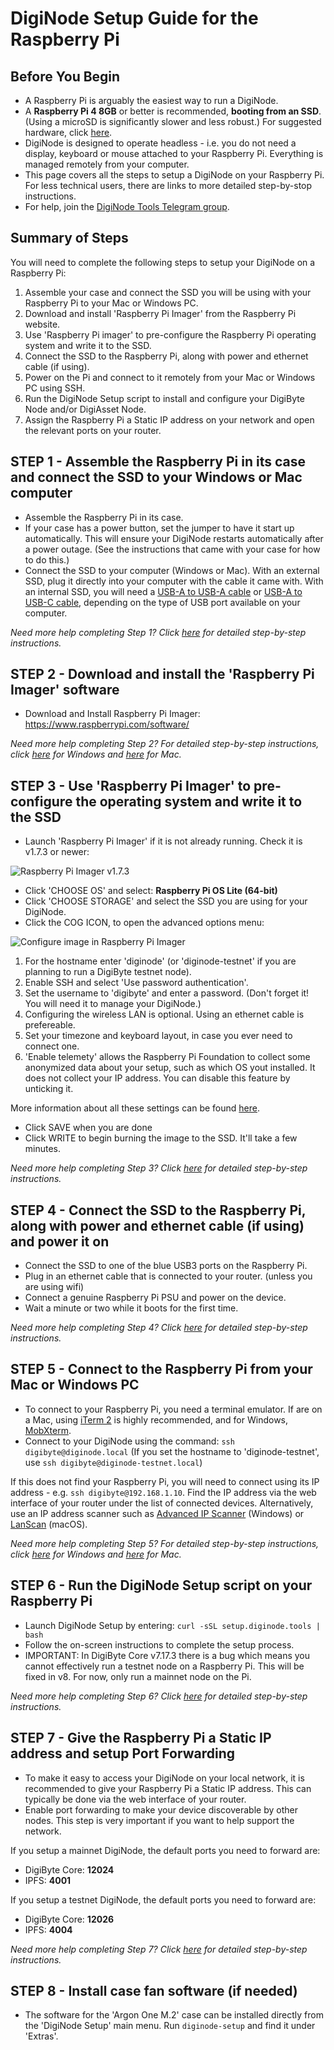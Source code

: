 # DigiNode Setup Guide for the Raspberry Pi

## Before You Begin

- A Raspberry Pi is arguably the easiest way to run a DigiNode.
- A **Raspberry Pi 4 8GB** or better is recommended, **booting from an SSD**. (Using a microSD is significantly slower and less robust.) For suggested hardware, click [here](/docs/suggested_hardware.md).
- DigiNode is designed to operate headless - i.e. you do not need a display, keyboard or mouse attached to your Raspberry Pi. Everything is managed remotely from your computer.
- This page covers all the steps to setup a DigiNode on your Raspberry Pi. For less technical users, there are links to more detailed step-by-stop instructions.
- For help, join the [DigiNode Tools Telegram group](https://t.me/DigiNodeTools).

## Summary of Steps

You will need to complete the following steps to setup your DigiNode on a Raspberry Pi:

1. Assemble your case and connect the SSD you will be using with your Raspberry Pi to your Mac or Windows PC.
2. Download and install 'Raspberry Pi Imager' from the Raspberry Pi website.
3. Use 'Raspberry Pi imager' to pre-configure the Raspberry Pi operating system and write it to the SSD.
4. Connect the SSD to the Raspberry Pi, along with power and ethernet cable (if using).
5. Power on the Pi and connect to it remotely from your Mac or Windows PC using SSH.
6. Run the DigiNode Setup script to install and configure your DigiByte Node and/or DigiAsset Node.
7. Assign the Raspberry Pi a Static IP address on your network and open the relevant ports on your router.

## STEP 1 - Assemble the Raspberry Pi in its case and connect the SSD to your Windows or Mac computer

- Assemble the Raspberry Pi in its case.
- If your case has a power button, set the jumper to have it start up automatically. This will ensure your DigiNode restarts automatically after a power outage. (See the instructions that came with your case for how to do this.)
- Connect the SSD to your computer (Windows or Mac). With an external SSD, plug it directly into your computer with the cable it came with. With an internal SSD, you will need a [USB-A to USB-A cable](https://amzn.to/3GMWzs3) or [USB-A to USB-C cable](https://amzn.to/3ik2trg), depending on the type of USB port available on your computer.

*Need more help completing Step 1? Click [here](/docs/rpi_setup_step1_connect_ssd.md) for detailed step-by-step instructions.*

## STEP 2 - Download and install the 'Raspberry Pi Imager' software

- Download and Install Raspberry Pi Imager: https://www.raspberrypi.com/software/

*Need more help completing Step 2? For detailed step-by-step instructions, click [here](/docs/rpi_setup_step2_get_imager_win.md) for Windows and [here](/docs/rpi_setup_step2_get_imager_mac.md) for Mac.*

## STEP 3 - Use 'Raspberry Pi Imager' to pre-configure the operating system and write it to the SSD

- Launch 'Raspberry Pi Imager' if it is not already running. Check it is v1.7.3 or newer:

![Raspberry Pi Imager v1.7.3](/images/macos_setup_3_mm.png)

- Click 'CHOOSE OS' and select: **Raspberry Pi OS Lite (64-bit)**
- Click 'CHOOSE STORAGE' and select the SSD you are using for your DigiNode.
- Click the COG ICON, to open the advanced options menu:

![Configure image in Raspberry Pi Imager](/images/macos_setup_3_3b.png)

1. For the hostname enter 'diginode' (or 'diginode-testnet' if you are planning to run a DigiByte testnet node).
2. Enable SSH and select 'Use password authentication'.
3. Set the username to 'digibyte' and enter a password. (Don't forget it! You will need it to manage your DigiNode.)
4. Configuring the wireless LAN is optional. Using an ethernet cable is prefereable.
5. Set your timezone and keyboard layout, in case you ever need to connect one.
6. 'Enable telemety' allows the Raspberry Pi Foundation to collect some anonymized data about
    your setup, such as which OS yout installed. It does not collect your IP address. You can disable this feature by unticking it.

More information about all these settings can be found [here](https://talktech.info/2022/02/06/raspberry-pi-imager/).

- Click SAVE when you are done
- Click WRITE to begin burning the image to the SSD. It'll take a few minutes.

*Need more help completing Step 3? Click [here](/docs/rpi_setup_step3_write_os.md) for detailed step-by-step instructions.*

## STEP 4 - Connect the SSD to the Raspberry Pi, along with power and ethernet cable (if using) and power it on

- Connect the SSD to one of the blue USB3 ports on the Raspberry Pi.
- Plug in an ethernet cable that is connected to your router. (unless you are using wifi)
- Connect a genuine Raspberry Pi PSU and power on the device.
- Wait a minute or two while it boots for the first time.

*Need more help completing Step 4? Click [here](/docs/rpi_setup_step4_boot_pi.md) for detailed step-by-step instructions.*

## STEP 5 - Connect to the Raspberry Pi from your Mac or Windows PC

- To connect to your Raspberry Pi, you need a terminal emulator. If are on a Mac, using [iTerm 2](https://iterm2.com/) is highly recommended, and for Windows, [MobXterm](https://mobaxterm.mobatek.net/).
- Connect to your DigiNode using the command: ```ssh digibyte@diginode.local``` (If you set the hostname to 'diginode-testnet', use ```ssh digibyte@diginode-testnet.local```)

If this does not find your Raspberry Pi, you will need to connect using its IP address - e.g. ```ssh digibyte@192.168.1.10```. Find the IP address via the web interface of your router under the list of connected devices. Alternatively, use an IP address scanner such as [Advanced IP Scanner](https://www.advanced-ip-scanner.com/) (Windows) or [LanScan](https://apps.apple.com/gb/app/lanscan/id472226235?mt=12) (macOS).

*Need more help completing Step 5? For detailed step-by-step instructions, click [here](/docs/rpi_setup_step5_ssh_in_win.md) for Windows and [here](/docs/rpi_setup_step5_ssh_in_mac.md) for Mac.*

## STEP 6 - Run the DigiNode Setup script on your Raspberry Pi

- Launch DigiNode Setup by entering: ```curl -sSL setup.diginode.tools | bash```
- Follow the on-screen instructions to complete the setup process. 
- IMPORTANT: In DigiByte Core v7.17.3 there is a bug which means you cannot effectively run a testnet node on a Raspberry Pi. This will be fixed in v8. For now, only run a mainnet node on the Pi.

*Need more help completing Step 6? Click [here](/docs/rpi_setup_step6_run_diginode_setup.md) for detailed step-by-step instructions.*

## STEP 7 - Give the Raspberry Pi a Static IP address and setup Port Forwarding

- To make it easy to access your DigiNode on your local network, it is recommended to give your Raspberry Pi a Static IP address. This can typically be done via the web interface of your router. 
- Enable port forwarding to make your device discoverable by other nodes. This step is very important if you want to help support the network.

If you setup a mainnet DigiNode, the default ports you need to forward are:
- DigiByte Core: **12024**
- IPFS: **4001**

If you setup a testnet DigiNode, the default ports you need to forward are:
- DigiByte Core: **12026**
- IPFS: **4004**

*Need more help completing Step 7? Click [here](/docs/rpi_setup_step7_forward_ports.md) for detailed step-by-step instructions.*

## STEP 8 - Install case fan software (if needed)

- The software for the 'Argon One M.2' case can be installed directly from the 'DigiNode Setup' main menu. Run ```diginode-setup``` and find it under 'Extras'.